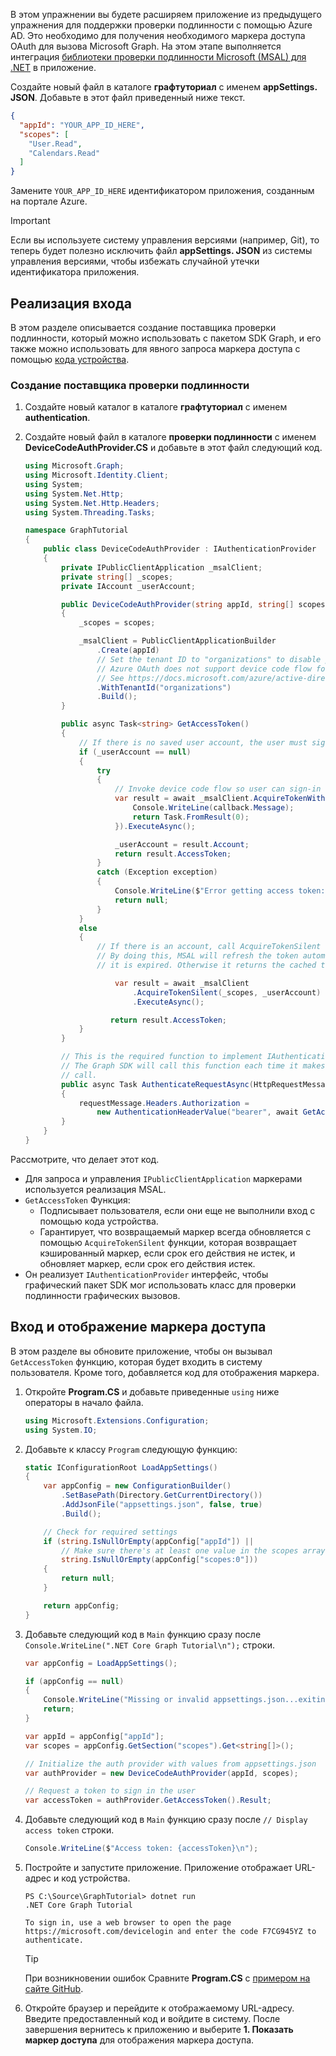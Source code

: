 <!-- markdownlint-disable MD002 MD041 -->

В этом упражнении вы будете расширяем приложение из предыдущего упражнения для поддержки проверки подлинности с помощью Azure AD. Это необходимо для получения необходимого маркера доступа OAuth для вызова Microsoft Graph. На этом этапе выполняется интеграция [библиотеки проверки подлинности Microsoft (MSAL) для .NET](https://github.com/AzureAD/microsoft-authentication-library-for-dotnet) в приложение.

Создайте новый файл в каталоге **графтуториал** с именем **appSettings. JSON**. Добавьте в этот файл приведенный ниже текст.

```json
{
  "appId": "YOUR_APP_ID_HERE",
  "scopes": [
    "User.Read",
    "Calendars.Read"
  ]
}
```

Замените `YOUR_APP_ID_HERE` идентификатором приложения, созданным на портале Azure.

> [!IMPORTANT]
> Если вы используете систему управления версиями (например, Git), то теперь будет полезно исключить файл **appSettings. JSON** из системы управления версиями, чтобы избежать случайной утечки идентификатора приложения.

## <a name="implement-sign-in"></a>Реализация входа

В этом разделе описывается создание поставщика проверки подлинности, который можно использовать с пакетом SDK Graph, и его также можно использовать для явного запроса маркера доступа с помощью [кода устройства](https://docs.microsoft.com/azure/active-directory/develop/v2-oauth2-device-code).

### <a name="create-an-authentication-provider"></a>Создание поставщика проверки подлинности

1. Создайте новый каталог в каталоге **графтуториал** с именем **authentication**.
1. Создайте новый файл в каталоге **проверки подлинности** с именем **DeviceCodeAuthProvider.CS** и добавьте в этот файл следующий код.

    ```csharp
    using Microsoft.Graph;
    using Microsoft.Identity.Client;
    using System;
    using System.Net.Http;
    using System.Net.Http.Headers;
    using System.Threading.Tasks;

    namespace GraphTutorial
    {
        public class DeviceCodeAuthProvider : IAuthenticationProvider
        {
            private IPublicClientApplication _msalClient;
            private string[] _scopes;
            private IAccount _userAccount;

            public DeviceCodeAuthProvider(string appId, string[] scopes)
            {
                _scopes = scopes;

                _msalClient = PublicClientApplicationBuilder
                    .Create(appId)
                    // Set the tenant ID to "organizations" to disable personal accounts
                    // Azure OAuth does not support device code flow for personal accounts
                    // See https://docs.microsoft.com/azure/active-directory/develop/v2-oauth2-device-code
                    .WithTenantId("organizations")
                    .Build();
            }

            public async Task<string> GetAccessToken()
            {
                // If there is no saved user account, the user must sign-in
                if (_userAccount == null)
                {
                    try
                    {
                        // Invoke device code flow so user can sign-in with a browser
                        var result = await _msalClient.AcquireTokenWithDeviceCode(_scopes, callback => {
                            Console.WriteLine(callback.Message);
                            return Task.FromResult(0);
                        }).ExecuteAsync();

                        _userAccount = result.Account;
                        return result.AccessToken;
                    }
                    catch (Exception exception)
                    {
                        Console.WriteLine($"Error getting access token: {exception.Message}");
                        return null;
                    }
                }
                else
                {
                    // If there is an account, call AcquireTokenSilent
                    // By doing this, MSAL will refresh the token automatically if
                    // it is expired. Otherwise it returns the cached token.

                        var result = await _msalClient
                            .AcquireTokenSilent(_scopes, _userAccount)
                            .ExecuteAsync();

                       return result.AccessToken;
                }
            }

            // This is the required function to implement IAuthenticationProvider
            // The Graph SDK will call this function each time it makes a Graph
            // call.
            public async Task AuthenticateRequestAsync(HttpRequestMessage requestMessage)
            {
                requestMessage.Headers.Authorization =
                    new AuthenticationHeaderValue("bearer", await GetAccessToken());
            }
        }
    }
    ```

Рассмотрите, что делает этот код.

- Для запроса и управления `IPublicClientApplication` маркерами используется реализация MSAL.
- `GetAccessToken` Функция:
  - Подписывает пользователя, если они еще не выполнили вход с помощью кода устройства.
  - Гарантирует, что возвращаемый маркер всегда обновляется с помощью `AcquireTokenSilent` функции, которая возвращает кэшированный маркер, если срок его действия не истек, и обновляет маркер, если срок его действия истек.
- Он реализует `IAuthenticationProvider` интерфейс, чтобы графический пакет SDK мог использовать класс для проверки подлинности графических вызовов.

## <a name="sign-in-and-display-the-access-token"></a>Вход и отображение маркера доступа

В этом разделе вы обновите приложение, чтобы он вызывал `GetAccessToken` функцию, которая будет входить в систему пользователя. Кроме того, добавляется код для отображения маркера.

1. Откройте **Program.CS** и добавьте приведенные `using` ниже операторы в начало файла.

    ```csharp
    using Microsoft.Extensions.Configuration;
    using System.IO;
    ```

1. Добавьте к классу `Program` следующую функцию:

    ```csharp
    static IConfigurationRoot LoadAppSettings()
    {
        var appConfig = new ConfigurationBuilder()
            .SetBasePath(Directory.GetCurrentDirectory())
            .AddJsonFile("appsettings.json", false, true)
            .Build();

        // Check for required settings
        if (string.IsNullOrEmpty(appConfig["appId"]) ||
            // Make sure there's at least one value in the scopes array
            string.IsNullOrEmpty(appConfig["scopes:0"]))
        {
            return null;
        }

        return appConfig;
    }
    ```

1. Добавьте следующий код в `Main` функцию сразу после `Console.WriteLine(".NET Core Graph Tutorial\n");` строки.

    ```csharp
    var appConfig = LoadAppSettings();

    if (appConfig == null)
    {
        Console.WriteLine("Missing or invalid appsettings.json...exiting");
        return;
    }

    var appId = appConfig["appId"];
    var scopes = appConfig.GetSection("scopes").Get<string[]>();

    // Initialize the auth provider with values from appsettings.json
    var authProvider = new DeviceCodeAuthProvider(appId, scopes);

    // Request a token to sign in the user
    var accessToken = authProvider.GetAccessToken().Result;
    ```

1. Добавьте следующий код в `Main` функцию сразу после `// Display access token` строки.

    ```csharp
    Console.WriteLine($"Access token: {accessToken}\n");
    ```

1. Постройте и запустите приложение. Приложение отображает URL-адрес и код устройства.

    ```Shell
    PS C:\Source\GraphTutorial> dotnet run
    .NET Core Graph Tutorial

    To sign in, use a web browser to open the page https://microsoft.com/devicelogin and enter the code F7CG945YZ to authenticate.
    ```

    > [!TIP]
    > При возникновении ошибок Сравните **Program.CS** с [примером на сайте GitHub](https://github.com/microsoftgraph/msgraph-training-dotnet-core/blob/master/demos/01-create-app/GraphTutorial/Program.cs).

1. Откройте браузер и перейдите к отображаемому URL-адресу. Введите предоставленный код и войдите в систему. После завершения вернитесь к приложению и выберите **1. Показать маркер доступа** для отображения маркера доступа.
